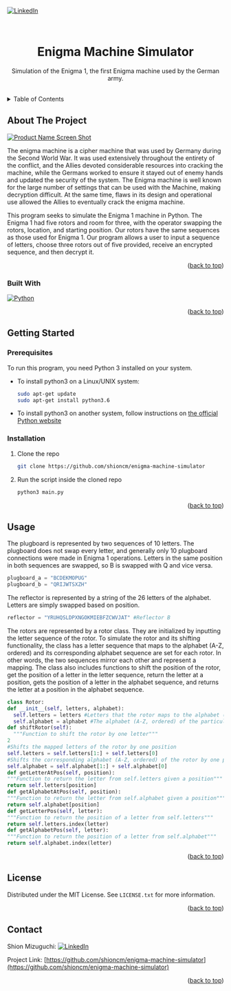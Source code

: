 <!-- See: https://github.com/othneildrew/Best-README-Template/ -->
<a name="readme-top"></a>



<!-- PROJECT SHIELDS -->
<!--
*** I'm using markdown "reference style" links for readability.
*** Reference links are enclosed in brackets [ ] instead of parentheses ( ).
*** See the bottom of this document for the declaration of the reference variables
*** for contributors-url, forks-url, etc. This is an optional, concise syntax you may use.
*** https://www.markdownguide.org/basic-syntax/#reference-style-links
-->
[![LinkedIn][linkedin-shield]][linkedin-url]



<!-- PROJECT LOGO -->
<br />
<div align="center">
<h1 align="center">Enigma Machine Simulator</h3>
  <p align="center">
    Simulation of the Enigma 1, the first Enigma machine used by the German army.
    <br />
    <br />
  </p>
</div>



<!-- TABLE OF CONTENTS -->
<details>
  <summary>Table of Contents</summary>
  <ol>
    <li>
      <a href="#about-the-project">About The Project</a>
      <ul>
        <li><a href="#built-with">Built With</a></li>
      </ul>
    </li>
    <li>
      <a href="#getting-started">Getting Started</a>
      <ul>
        <li><a href="#prerequisites">Prerequisites</a></li>
        <li><a href="#installation">Installation</a></li>
      </ul>
    </li>
    <li><a href="#usage">Usage</a></li>
    <li><a href="#license">License</a></li>
    <li><a href="#contact">Contact</a></li>
  </ol>
</details>



<!-- ABOUT THE PROJECT -->
## About The Project

[![Product Name Screen Shot][product-screenshot]](https://example.com)

The enigma machine is a cipher machine that was used by Germany during the Second World War. It was used extensively throughout the entirety of the conflict, and the Allies devoted considerable resources into cracking the machine, while the Germans worked to ensure it stayed out of enemy hands and updated the security of the system. The Enigma machine is well known for the large number of settings that can be used with the Machine, making decryption difficult. At the same time, flaws in its design and operational use allowed the Allies to eventually crack the enigma machine.  

This program seeks to simulate the Enigma 1 machine in Python. The Enigma 1 had five rotors and room for three, with the operator swapping the rotors, location, and
starting position. Our rotors have the same sequences as those used for Enigma 1. Our program allows a user to input a sequence of letters, choose three rotors out of five provided, receive an encrypted sequence, and then decrypt it.

<p align="right">(<a href="#readme-top">back to top</a>)</p>



### Built With

[![Python][Python.com]][Python-url]

<p align="right">(<a href="#readme-top">back to top</a>)</p>



<!-- GETTING STARTED -->
## Getting Started

### Prerequisites

To run this program, you need Python 3 installed on your system.
* To install python3 on a Linux/UNIX system:
  ```sh
  sudo apt-get update
  sudo apt-get install python3.6
  ```
* To install python3 on another system, follow instructions on [the official Python website](https://www.python.org/downloads/)

### Installation

1. Clone the repo
   ```sh
   git clone https://github.com/shioncm/enigma-machine-simulator
   ```
2. Run the script inside the cloned repo
   ```sh
   python3 main.py
   ```

<p align="right">(<a href="#readme-top">back to top</a>)</p>



<!-- USAGE EXAMPLES -->
## Usage

The plugboard is represented by two sequences of 10 letters. The plugboard does not swap every letter, and generally only 10 plugboard connections were made in Enigma 1 operations. Letters in the same position in both sequences are swapped, so B is swapped with Q and vice versa.

```python
plugboard_a = "BCDEKMOPUG"
plugboard_b = "QRIJWTSXZH"
```

The reflector is represented by a string of the 26 letters of the alphabet. Letters are simply swapped based on position. 

```python
reflector = "YRUHQSLDPXNGOKMIEBFZCWVJAT" #Reflector B
```

The rotors are represented by a rotor class. They are initialized by inputting the letter sequence of the rotor. To simulate the rotor and its shifting functionality, the class has a letter sequence that maps to the alphabet (A-Z, ordered) and its corresponding alphabet sequence are set for each rotor. In other words, the two sequences mirror each other and represent a mapping. The class also includes functions to shift the position of the rotor, get the position of a letter in the letter sequence, return the letter at a position, gets the position of a letter in the alphabet sequence, and returns the letter at a position in the alphabet sequence.

```python
class Rotor:
def __init__(self, letters, alphabet):
  self.letters = letters #Letters that the rotor maps to the alphabet (A-Z, ordered)
  self.alphabet = alphabet #The alphabet (A-Z, ordered) of the particular rotor
def shiftRotor(self):
  """Function to shift the rotor by one letter"""
2
#Shifts the mapped letters of the rotor by one position
self.letters = self.letters[1:] + self.letters[0]
#Shifts the corresponding alphabet (A-Z, ordered) of the rotor by one position
self.alphabet = self.alphabet[1:] + self.alphabet[0]
def getLetterAtPos(self, position):
"""Function to return the letter from self.letters given a position"""
return self.letters[position]
def getAlphabetAtPos(self, position):
"""Function to return the letter from self.alphabet given a position"""
return self.alphabet[position]
def getLetterPos(self, letter):
"""Function to return the position of a letter from self.letters"""
return self.letters.index(letter)
def getAlphabetPos(self, letter):
"""Function to return the position of a letter from self.alphabet"""
return self.alphabet.index(letter)
```

<p align="right">(<a href="#readme-top">back to top</a>)</p>



<!-- LICENSE -->
## License

Distributed under the MIT License. See `LICENSE.txt` for more information.

<p align="right">(<a href="#readme-top">back to top</a>)</p>



<!-- CONTACT -->
## Contact

Shion Mizuguchi: [![LinkedIn][linkedin-shield]][linkedin-url]

Project Link: [https://github.com/shioncm/enigma-machine-simulator](https://github.com/shioncm/enigma-machine-simulator)

<p align="right">(<a href="#readme-top">back to top</a>)</p>



<!-- MARKDOWN LINKS & IMAGES -->
<!-- https://www.markdownguide.org/basic-syntax/#reference-style-links -->

[linkedin-shield]: https://img.shields.io/badge/-LinkedIn-black.svg?style=flat&logo=linkedin&colorB=555
[linkedin-url]: https://www.linkedin.com/in/shioncm/
[product-screenshot]: images/screenshot.png
[Python.com]: https://img.shields.io/badge/-Python-05122A?style=flat&logo=python
[Python-url]: https://www.python.org

